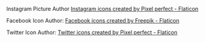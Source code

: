 Instagram Picture Author
<a href="https://www.flaticon.com/free-icons/instagram" title="instagram
icons">Instagram icons created by Pixel perfect - Flaticon</a>

Facebook Icon Author:
<a href="https://www.flaticon.com/free-icons/facebook" title="facebook
icons">Facebook icons created by Freepik - Flaticon</a>

Twitter Icon Author:
<a href="https://www.flaticon.com/free-icons/twitter" title="twitter
icons">Twitter icons created by Pixel perfect - Flaticon</a>
